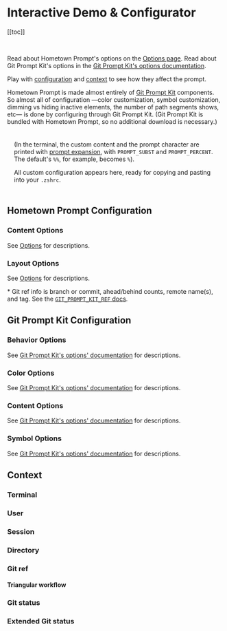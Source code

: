 # Interactive Demo & Configurator

[[toc]]

&nbsp;

<!-- DUPE demo.md, options.md -->

Read about Hometown Prompt's options on the [Options page](./options.md). Read about Git Prompt Kit's options in the [Git Prompt Kit's options documentation](https://git-prompt-kit.olets.dev/options.html).

Play with [configuration](#configuration) and [context](#context) to see how they affect the prompt.

Hometown Prompt is made almost entirely of [Git Prompt Kit](https://git-prompt-kit.olets.dev) components. So almost all of configuration —color customization, symbol customization, dimming vs hiding inactive elements, the number of path segments shows, etc— is done by configuring through Git Prompt Kit. (Git Prompt Kit is bundled with Hometown Prompt, so no additional download is necessary.)

<div style="
  background-color: var(--c-bg);
  box-shadow: 0 0 1rem 1rem var(--c-bg);
  padding: 0.5rem 1rem;
  position: sticky; 
  top: var(--navbar-height);
">
  <PromptComponent/>

(In the terminal, the custom content and the prompt character are printed with [prompt expansion](https://zsh.sourceforge.io/Doc/Release/Prompt-Expansion.html), with `PROMPT_SUBST` and `PROMPT_PERCENT`. The default's `%%`, for example, becomes `%`).

All custom configuration appears here, ready for copying and pasting into your `.zshrc`.

<ConfigComponent/>

<ResetOptionsComponent/>
</div>

<div id="configuration"></div>

## Hometown Prompt Configuration

### Content Options

See [Options](./options.md) for descriptions.

<OptionsConfigurationComponent group="hometown prompt content"/>

### Layout Options

See [Options](./options.md) for descriptions.

<OptionsConfigurationComponent group="hometown prompt layout"/>

\* Git ref info is branch or commit, ahead/behind counts, remote name(s), and tag. See the [`GIT_PROMPT_KIT_REF` docs](https://git-prompt-kit.olets.dev/components.html).

## Git Prompt Kit Configuration

### Behavior Options

See [Git Prompt Kit's options' documentation](https://git-prompt-kit.olets.dev/options.html) for descriptions.

<OptionsConfigurationComponent group="behavior"/>

### Color Options

See [Git Prompt Kit's options' documentation](https://git-prompt-kit.olets.dev/options.html) for descriptions.

<OptionsConfigurationComponent group="color"/>

### Content Options

See [Git Prompt Kit's options' documentation](https://git-prompt-kit.olets.dev/options.html) for descriptions.

<OptionsConfigurationComponent group="content"/>

### Symbol Options

See [Git Prompt Kit's options' documentation](https://git-prompt-kit.olets.dev/options.html) for descriptions.

<OptionsConfigurationComponent group="symbol"/>

## Context

### Terminal

<ContextConfigurationComponent group="Terminal"/>

### User

<ContextConfigurationComponent group="User"/>

### Session

<ContextConfigurationComponent group="Session"/>

### Directory

<ContextConfigurationComponent group="Directory"/>

### Git ref

<ContextConfigurationComponent group="Git ref"/>

#### Triangular workflow

<ContextConfigurationComponent group="Git push ref"/>

### Git status

<ContextConfigurationComponent group="Git status"/>

### Extended Git status

<ContextConfigurationComponent group="Extended Git status"/>
